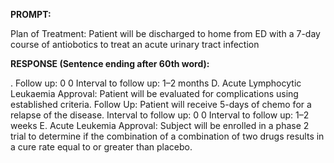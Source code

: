 **PROMPT:**

Plan of Treatment:  Patient will be discharged to home from ED with a 7-day course of antiobotics to treat an acute urinary tract infection

**RESPONSE (Sentence ending after 60th word):**

.  Follow up: 0  0 Interval to follow up: 1–2 months  D. Acute Lymphocytic Leukaemia  Approval:  Patient will be evaluated for complications using established criteria. Follow Up:   Patient will receive 5-days of chemo for a relapse of the disease. Interval to follow up: 0  0 Interval to follow up: 1–2 weeks  E. Acute Leukemia  Approval: Subject will be enrolled in a phase 2 trial to determine if the combination of a combination of two drugs results in a cure rate equal to or greater than placebo. 